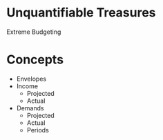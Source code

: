Unquantifiable Treasures
========================

Extreme Budgeting


Concepts
========

- Envelopes
- Income
  * Projected
  * Actual
- Demands
  * Projected
  * Actual
  * Periods
